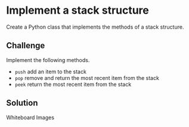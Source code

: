 # Implement a stack structure
Create a Python class that implements the methods of a stack structure.

## Challenge
Implement the following methods.

- `push` add an item to the stack
- `pop` remove and return the most recent item from the stack
- `peek` return the most recent item from the stack

## Solution
Whiteboard Images
